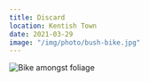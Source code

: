 ```yaml
---
title: Discard
location: Kentish Town
date: 2021-03-29
image: "/img/photo/bush-bike.jpg"
---
```


![Bike amongst foliage](/img/photo/bush-bike.jpg)
